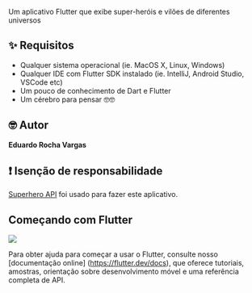 Um aplicativo Flutter que exibe super-heróis e vilões de diferentes universos

## ✨ Requisitos
* Qualquer sistema operacional (ie. MacOS X, Linux, Windows)
* Qualquer IDE com Flutter SDK instalado (ie. IntelliJ, Android Studio, VSCode etc)
* Um pouco de conhecimento de Dart e Flutter
* Um cérebro para pensar 🤓🤓

## 🤓 Autor
**Eduardo Rocha Vargas**

## ❗️ Isenção de responsabilidade

[Superhero API](https://akabab.github.io/superhero-api/api/) foi usado para fazer este aplicativo.

## Começando com Flutter


![](https://venturebeat.com/wp-content/uploads/2019/02/google-flutter-logo-white.png?fit=400%2C200&strip=all)



Para obter ajuda para começar a usar o Flutter, consulte nosso
[documentação online] (https://flutter.dev/docs), que oferece tutoriais,
amostras, orientação sobre desenvolvimento móvel e uma referência completa de API.
